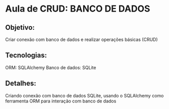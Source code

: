 #  Aula de CRUD: BANCO DE DADOS 


## Objetivo:
Criar conexão com banco de dados e realizar operações básicas (CRUD)

## Tecnologias:
ORM: SQLAlchemy
Banco de dados: SQLite

## Detalhes:
Criando conexão com banco de dados SQLite, usando o SQLAlchemy como ferramenta ORM para interação com banco de dados 


